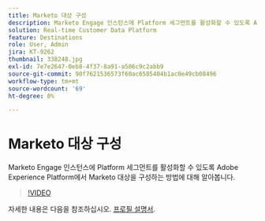 ```yaml
---
title: Marketo 대상 구성
description: Marketo Engage 인스턴스에 Platform 세그먼트를 활성화할 수 있도록 Adobe Experience Platform에서 Marketo 대상을 구성하는 방법에 대해 알아봅니다.
solution: Real-time Customer Data Platform
feature: Destinations
role: User, Admin
jira: KT-9262
thumbnail: 338248.jpg
exl-id: 7e7e2647-0eb8-4f37-8a91-a506c9c2abb9
source-git-commit: 90f7621536573f60ac6585404b1ac0e49cb08496
workflow-type: tm+mt
source-wordcount: '69'
ht-degree: 0%

---
```


# Marketo 대상 구성

Marketo Engage 인스턴스에 Platform 세그먼트를 활성화할 수 있도록 Adobe Experience Platform에서 Marketo 대상을 구성하는 방법에 대해 알아봅니다.

>[!VIDEO](https://video.tv.adobe.com/v/338248?quality=12&learn=on)

자세한 내용은 다음을 참조하십시오. [프로필 설명서](https://experienceleague.adobe.com/docs/experience-platform/rtcdp/profile/profile-browse.html).
